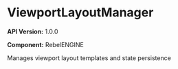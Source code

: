 # ViewportLayoutManager

**API Version:** 1.0.0

**Component:** RebelENGINE

Manages viewport layout templates and state persistence

